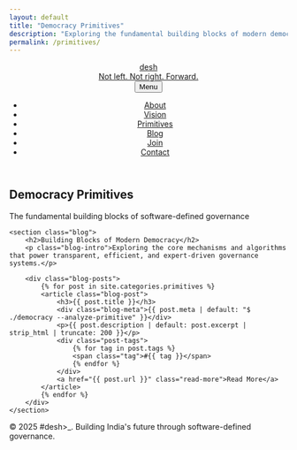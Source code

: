```yaml
---
layout: default
title: "Democracy Primitives"
description: "Exploring the fundamental building blocks of modern democratic systems"
permalink: /primitives/
---
```


<header>
    <nav class="container">
        <a href="/" class="brand">
            <div class="logo">desh</div>
            <div class="tagline-header">Not left. Not right. Forward.</div>
        </a>
        <button class="mobile-menu-toggle" id="mobile-menu-toggle">Menu</button>
        <ul class="nav-links" id="nav-links">
            <li><a href="/about/">About</a></li>
            <li><a href="/vision/">Vision</a></li>
            <li><a href="/primitives/" class="active">Primitives</a></li>
            <li><a href="/#blog">Blog</a></li>
            <li><a href="/join/">Join</a></li>
            <li><a href="/#contact">Contact</a></li>
        </ul>
    </nav>
</header>

<main class="container">
    <section class="hero">
        <h1>Democracy Primitives</h1>
        <p>The fundamental building blocks of software-defined governance</p>
    </section>

    <section class="blog">
        <h2>Building Blocks of Modern Democracy</h2>
        <p class="blog-intro">Exploring the core mechanisms and algorithms that power transparent, efficient, and expert-driven governance systems.</p>
        
        <div class="blog-posts">
            {% for post in site.categories.primitives %}
            <article class="blog-post">
                <h3>{{ post.title }}</h3>
                <div class="blog-meta">{{ post.meta | default: "$ ./democracy --analyze-primitive" }}</div>
                <p>{{ post.description | default: post.excerpt | strip_html | truncate: 200 }}</p>
                <div class="post-tags">
                    {% for tag in post.tags %}
                    <span class="tag">#{{ tag }}</span>
                    {% endfor %}
                </div>
                <a href="{{ post.url }}" class="read-more">Read More</a>
            </article>
            {% endfor %}
        </div>
    </section>
</main>

<footer class="container">
    <p>&copy; 2025 #desh>_. Building India's future through software-defined governance.</p>
</footer>

<style>
.tag {
    display: inline-block;
    background: rgba(0, 204, 51, 0.2);
    color: #00cc33;
    padding: 0.2rem 0.5rem;
    border-radius: 4px;
    font-size: 0.8rem;
    margin-right: 0.5rem;
    margin-top: 0.5rem;
}

.post-tags {
    margin-top: 1rem;
}
</style>
<script
>
    // Mobile menu toggle functionality
    const mobileMenuToggle = document.getElementById('mobile-menu-toggle');
    const navLinks = document.getElementById('nav-links');

    if (mobileMenuToggle && navLinks) {
        mobileMenuToggle.addEventListener('click', function () {
            navLinks.classList.toggle('active');

            // Update button text
            if (navLinks.classList.contains('active')) {
                this.textContent = 'Close';
            } else {
                this.textContent = 'Menu';
            }
        });

        // Close mobile menu when clicking outside
        document.addEventListener('click', function (e) {
            if (!e.target.closest('nav') && navLinks.classList.contains('active')) {
                navLinks.classList.remove('active');
                mobileMenuToggle.textContent = 'Menu';
            }
        });
    }

    // Smooth scrolling for anchor links
    document.querySelectorAll('a[href^="#"]').forEach(anchor => {
        anchor.addEventListener('click', function (e) {
            e.preventDefault();
            const target = this.getAttribute('href').substring(1);
            if (target) {
                window.location.href = '/#' + target;
            }
        });
    });
</script>